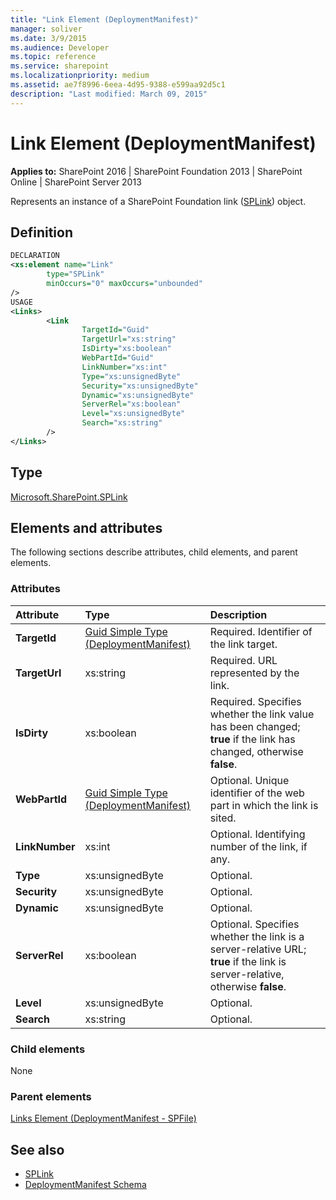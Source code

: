 ```yaml
---
title: "Link Element (DeploymentManifest)"
manager: soliver
ms.date: 3/9/2015
ms.audience: Developer
ms.topic: reference
ms.service: sharepoint
ms.localizationpriority: medium
ms.assetid: ae7f8996-6eea-4d95-9388-e599aa92d5c1
description: "Last modified: March 09, 2015"
---
```


# Link Element (DeploymentManifest)

**Applies to:** SharePoint 2016 | SharePoint Foundation 2013 | SharePoint Online | SharePoint Server 2013 
  
Represents an instance of a SharePoint Foundation link ([SPLink](https://msdn.microsoft.com/library/Microsoft.SharePoint.SPLink.aspx)) object. 

## Definition

```XML
DECLARATION
<xs:element name="Link" 
        type="SPLink" 
        minOccurs="0" maxOccurs="unbounded" 
/>
USAGE
<Links>
        <Link
                TargetId="Guid"
                TargetUrl="xs:string"
                IsDirty="xs:boolean"
                WebPartId="Guid"
                LinkNumber="xs:int"
                Type="xs:unsignedByte"
                Security="xs:unsignedByte"
                Dynamic="xs:unsignedByte"
                ServerRel="xs:boolean"
                Level="xs:unsignedByte"
                Search="xs:string"
        />
</Links>

```

## Type

[Microsoft.SharePoint.SPLink](https://msdn.microsoft.com/library/Microsoft.SharePoint.SPLink.aspx)
  
## Elements and attributes

The following sections describe attributes, child elements, and parent elements.

### Attributes

|**Attribute**|**Type**|**Description**|
|:-----|:-----|:-----|
|**TargetId** <br/> |[Guid Simple Type (DeploymentManifest)](guid-simple-type-deploymentmanifest.md) <br/> |Required. Identifier of the link target.  <br/> |
|**TargetUrl** <br/> |xs:string  <br/> |Required. URL represented by the link.  <br/> |
|**IsDirty** <br/> |xs:boolean  <br/> |Required. Specifies whether the link value has been changed; **true** if the link has changed, otherwise **false**.  <br/> |
|**WebPartId** <br/> |[Guid Simple Type (DeploymentManifest)](guid-simple-type-deploymentmanifest.md) <br/> |Optional. Unique identifier of the web part in which the link is sited.  <br/> |
|**LinkNumber** <br/> |xs:int  <br/> |Optional. Identifying number of the link, if any.  <br/> |
|**Type** <br/> |xs:unsignedByte  <br/> |Optional.  <br/> |
|**Security** <br/> |xs:unsignedByte  <br/> |Optional.  <br/> |
|**Dynamic** <br/> |xs:unsignedByte  <br/> |Optional.  <br/> |
|**ServerRel** <br/> |xs:boolean  <br/> |Optional. Specifies whether the link is a server-relative URL; **true** if the link is server-relative, otherwise **false**.  <br/> |
|**Level** <br/> |xs:unsignedByte  <br/> |Optional.  <br/> |
|**Search** <br/> |xs:string  <br/> |Optional.  <br/> |
   
### Child elements

None
   
### Parent elements

[Links Element (DeploymentManifest - SPFile)](links-element-deploymentmanifestspfile.md)
   
## See also

- [SPLink](https://msdn.microsoft.com/library/Microsoft.SharePoint.SPLink.aspx)
- [DeploymentManifest Schema](deploymentmanifest-schema.md)

